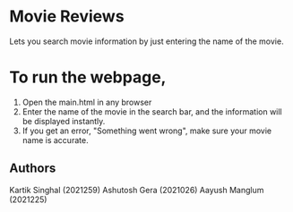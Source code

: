 # Movie Reviews
Lets you search movie information by just entering the name of the movie.

# To run the webpage, 
1. Open the main.html in any browser
2. Enter the name of the movie in the search bar, and the information will be displayed instantly.
3. If you get an error, "Something went wrong", make sure your movie name is accurate.

## Authors

Kartik Singhal (2021259)
Ashutosh Gera (2021026)
Aayush Manglum (2021225)